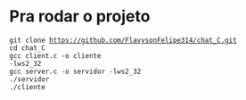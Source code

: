 <h1>Pra rodar o projeto</h1>

<code>git clone https://github.com/FlavysonFelipe314/chat_C.git</code><br>
<code>cd chat_C</code><br>
<code>gcc client.c -o cliente -lws2_32</code><br>
<code>gcc server.c -o servidor -lws2_32</code><br>
<code>./servidor</code><br>
<code>./cliente</code><br>
